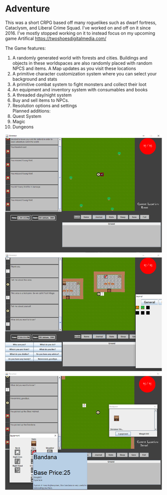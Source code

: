 # Adventure
This was a short CRPG based off many roguelikes such as dwarf fortress, Cataclysm, and Liberal Crime Squad. I've worked on and off on it since 2016. I've mostly stopped working on it to instead focus on my upcoming game Artifical https://twoshoesdigitalmedia.com/ <br />

The Game features: 
1) A randomly generated world with forests and cities. Buildings and objects in these worldspaces are also randomly placed with random NPCS and items. A Map updates as you visit these locations
2) A primitive character customization system where you can select your background and stats
3) A primitive combat system to fight monsters and collect their loot
4) An equipment and inventory system with consumables and books
5) A threaded day/night system 
6) Buy and sell items to NPCs.
7) Resolution options and settings <br>
Planned additions:
7) Quest System
8) Magic
9) Dungeons


![alt tag](https://github.com/austings/Adventure/blob/master/pics/preview.png)
![alt tag](https://github.com/austings/Adventure/blob/master/pics/preview2.png)
![alt tag](https://github.com/austings/Adventure/blob/master/pics/preview3.png)


